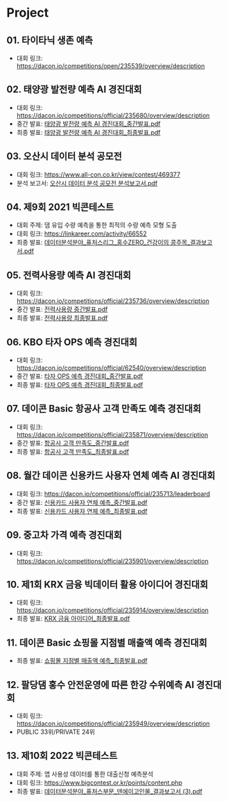 # Project
## 01. 타이타닉 생존 예측 
- 대회 링크: https://dacon.io/competitions/open/235539/overview/description

## 02. 태양광 발전량 예측 AI 경진대회
- 대회 링크: https://dacon.io/competitions/official/235680/overview/description
- 중간 발표: [태양광 발전량 예측 AI 경진대회_중간발표.pdf](https://github.com/dojun43/Project/files/9503852/AI._.pdf)
- 최종 발표: [태양광 발전량 예측 AI 경진대회_최종발표.pdf](https://github.com/dojun43/Project/files/9503855/AI._.pdf)

## 03. 오산시 데이터 분석 공모전
- 대회 링크: https://www.all-con.co.kr/view/contest/469377
- 분석 보고서: [오산시 데이터 분석 공모전 분석보고서.pdf](https://github.com/dojun43/Project/files/9503882/default.pdf)

## 04. 제9회 2021 빅콘테스트
- 대회 주제: 댐 유입 수량 예측을 통한 최적의 수량 예측 모형 도출
- 대회 링크: https://linkareer.com/activity/66552
- 최종 발표: [데이터분석분야_퓨처스리그_홍수ZERO_건강이의 콩주목_결과보고서.pdf](https://github.com/dojun43/Project/files/9503946/_._.ZERO_._.pdf)

## 05. 전력사용량 예측 AI 경진대회 
- 대회 링크: https://dacon.io/competitions/official/235736/overview/description
- 중간 발표: [전력사용량 중간발표.pdf](https://github.com/dojun43/Project/files/9291400/default.pdf)
- 최종 발표: [전력사용량 최종발표.pdf](https://github.com/dojun43/Project/files/9291403/default.pdf)

## 06. KBO 타자 OPS 예측 경진대회
- 대회 링크: https://dacon.io/competitions/official/62540/overview/description
- 중간 발표: [타자 OPS 예측 경진대회_중간발표.pdf](https://github.com/dojun43/Project/files/9291434/OPS._.pdf)
- 최종 발표: [타자 OPS 예측 경진대회_최종발표.pdf](https://github.com/dojun43/Project/files/9291436/OPS._.pdf)

## 07. 데이콘 Basic 항공사 고객 만족도 예측 경진대회
- 대회 링크: https://dacon.io/competitions/official/235871/overview/description
- 중간 발표: [항공사 고객 만족도_중간발표.pdf](https://github.com/dojun43/Project/files/9503961/_.pdf)
- 최종 발표: [항공사 고객 만족도_최종발표.pdf](https://github.com/dojun43/Project/files/9503978/_.pdf)

## 08. 월간 데이콘 신용카드 사용자 연체 예측 AI 경진대회
- 대회 링크: https://dacon.io/competitions/official/235713/leaderboard
- 중간 발표: [신용카드 사용자 연체 예측_중간발표.pdf](https://github.com/dojun43/Project/files/9504457/_.pdf)
- 최종 발표: [신용카드 사용자 연체 예측_최종발표.pdf](https://github.com/dojun43/Project/files/9504458/_.pdf)

## 09. 중고차 가격 예측 경진대회
- 대회 링크: https://dacon.io/competitions/official/235901/overview/description

## 10. 제1회 KRX 금융 빅데이터 활용 아이디어 경진대회
- 대회 링크: https://dacon.io/competitions/official/235914/overview/description
- 최종 발표: [KRX 금융 아이디어_최종발표.pdf](https://github.com/dojun43/Project/files/9503996/KRX._.pdf)

## 11. 데이콘 Basic 쇼핑몰 지점별 매출액 예측 경진대회
- 최종 발표: [쇼핑몰 지점별 매출액 예측_최종발표.pdf](https://github.com/dojun43/Project/files/9504009/_.pdf)

## 12. 팔당댐 홍수 안전운영에 따른 한강 수위예측 AI 경진대회
- 대회 링크: https://dacon.io/competitions/official/235949/overview/description
- PUBLIC 33위/PRIVATE 24위 

## 13. 제10회 2022 빅콘테스트
- 대회 주제: 앱 사용성 데이터를 통한 대출신청 예측분석
- 대회 링크: https://www.bigcontest.or.kr/points/content.php
- 최종 발표: [데이터분석분야_퓨처스부문_덴에이고인물_결과보고서 (3).pdf](https://github.com/dojun43/Project/files/10372399/_._._.3.pdf)
